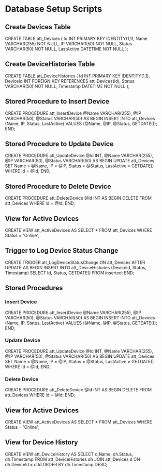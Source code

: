 # Database Setup Scripts

## Create Devices Table

CREATE TABLE att_Devices (
    Id INT PRIMARY KEY IDENTITY(1,1),
    Name VARCHAR(255) NOT NULL,
    IP VARCHAR(50) NOT NULL,
    Status VARCHAR(50) NOT NULL,
    LastActive DATETIME NOT NULL
);

## Create DeviceHistories Table

CREATE TABLE att_DeviceHistories (
    Id INT PRIMARY KEY IDENTITY(1,1),
    DeviceId INT FOREIGN KEY REFERENCES att_Devices(Id),
    Status VARCHAR(50) NOT NULL,
    Timestamp DATETIME NOT NULL
);

## Stored Procedure to Insert Device

CREATE PROCEDURE att_InsertDevice
    @Name VARCHAR(255),
    @IP VARCHAR(50),
    @Status VARCHAR(50)
AS
BEGIN
    INSERT INTO att_Devices (Name, IP, Status, LastActive)
    VALUES (@Name, @IP, @Status, GETDATE());
END;

## Stored Procedure to Update Device

CREATE PROCEDURE att_UpdateDevice
    @Id INT,
    @Name VARCHAR(255),
    @IP VARCHAR(50),
    @Status VARCHAR(50)
AS
BEGIN
    UPDATE att_Devices
    SET Name = @Name, IP = @IP, Status = @Status, LastActive = GETDATE()
    WHERE Id = @Id;
END;

## Stored Procedure to Delete Device

CREATE PROCEDURE att_DeleteDevice
    @Id INT
AS
BEGIN
    DELETE FROM att_Devices WHERE Id = @Id;
END;

## View for Active Devices

CREATE VIEW att_ActiveDevices AS
SELECT * FROM att_Devices WHERE Status = 'Online';


## Trigger to Log Device Status Change

CREATE TRIGGER att_LogDeviceStatusChange
ON att_Devices
AFTER UPDATE
AS
BEGIN
    INSERT INTO att_DeviceHistories (DeviceId, Status, Timestamp)
    SELECT Id, Status, GETDATE() FROM inserted;
END;

## Stored Procedures

### Insert Device

CREATE PROCEDURE att_InsertDevice
    @Name VARCHAR(255),
    @IP VARCHAR(50),
    @Status VARCHAR(50)
AS
BEGIN
    INSERT INTO att_Devices (Name, IP, Status, LastActive)
    VALUES (@Name, @IP, @Status, GETDATE());
END;


### Update Device

CREATE PROCEDURE att_UpdateDevice
    @Id INT,
    @Name VARCHAR(255),
    @IP VARCHAR(50),
    @Status VARCHAR(50)
AS
BEGIN
    UPDATE att_Devices
    SET Name = @Name, IP = @IP, Status = @Status, LastActive = GETDATE()
    WHERE Id = @Id;
END;


### Delete Device

CREATE PROCEDURE att_DeleteDevice
    @Id INT
AS
BEGIN
    DELETE FROM att_Devices WHERE Id = @Id;
END;

## View for Active Devices

CREATE VIEW att_ActiveDevices AS
SELECT * FROM att_Devices WHERE Status = 'Online';


## View for Device History

CREATE VIEW att_DeviceHistory AS
SELECT d.Name, dh.Status, dh.Timestamp
FROM att_DeviceHistories dh
JOIN att_Devices d ON dh.DeviceId = d.Id
ORDER BY dh.Timestamp DESC;
